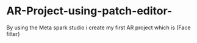 # AR-Project-using-patch-editor-
By using the Meta spark studio i create my first AR project which is (Face filter)  
